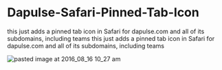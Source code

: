 # Dapulse-Safari-Pinned-Tab-Icon
this just adds a pinned tab icon in Safari for dapulse.com and all of its subdomains, including teams		  this just adds a pinned tab icon in Safari for dapulse.com and all of its subdomains, including teams

![pasted image at 2016_08_16 10_27 am](https://cloud.githubusercontent.com/assets/11698668/17702781/545d3724-639d-11e6-9420-017f2955d072.png)
